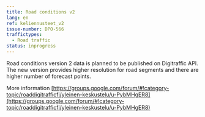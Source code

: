 ```yaml
---
title: Road conditions v2
lang: en
ref: keliennusteet_v2
issue-number: DPO-566
traffictypes:
  - Road traffic
status: inprogress
---
```


Road conditions version 2 data is planned to be published on Digitraffic API. The new version provides higher resolution for road segments and there are higher number of forecast points.
 
More information [https://groups.google.com/forum/#!category-topic/roaddigitrafficfi/yleinen-keskustelu/u-PybMHgER8](https://groups.google.com/forum/#!category-topic/roaddigitrafficfi/yleinen-keskustelu/u-PybMHgER8)